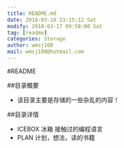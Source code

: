 ```yaml
---
title: README.md
date: 2018-03-10 23:15:12 Sat
modify: 2018-03-17 09:58:00 Sat
tag: [readme]
categories: Storage
author: wmsj100
mail: wmsj100@hotmail.com
---
```


#README

##目录概要
- 该目录主要是存储的一些杂乱的内容！

##目录详情
- ICEBOX 冰箱 接触过的编程语言
- PLAN 计划，想法，读的书籍
